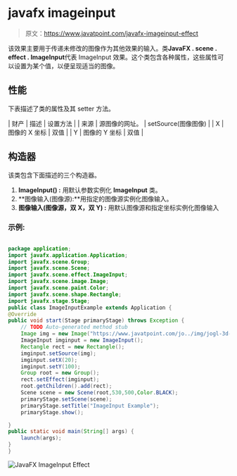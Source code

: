# javafx imageinput

> 原文：<https://www.javatpoint.com/javafx-imageinput-effect>

该效果主要用于传递未修改的图像作为其他效果的输入。类**JavaFX . scene . effect . ImageInput**代表 ImageInput 效果。这个类包含各种属性，这些属性可以设置为某个值，以便呈现适当的图像。

## 性能

下表描述了类的属性及其 setter 方法。

| 财产 | 描述 | 设置方法 |
| 来源 | 源图像的网址。 | setSource(图像图像) |
| X | 图像的 X 坐标 | 双值 |
| Y | 图像的 Y 坐标 | 双值 |

## 构造器

该类包含下面描述的三个构造器。

1.  **ImageInput() :** 用默认参数实例化 **ImageInput** 类。
2.  **图像输入(图像源):**用指定的图像源实例化图像输入。
3.  **图像输入(图像源，双 X，双 Y) :** 用默认图像源和指定坐标实例化图像输入

### 示例:

```java

package application;
import javafx.application.Application;
import javafx.scene.Group;
import javafx.scene.Scene;
import javafx.scene.effect.ImageInput;
import javafx.scene.image.Image;
import javafx.scene.paint.Color;
import javafx.scene.shape.Rectangle;
import javafx.stage.Stage;
public class ImageInputExample extends Application {
@Override
public void start(Stage primaryStage) throws Exception {
	// TODO Auto-generated method stub
	Image img = new Image("https://www.javatpoint.com/jo../img/jogl-3d-triangle.gif");
	ImageInput imginput = new ImageInput();
	Rectangle rect = new Rectangle();
	imginput.setSource(img);
	imginput.setX(20);
	imginput.setY(100);
	Group root = new Group();
	rect.setEffect(imginput);
	root.getChildren().add(rect);
	Scene scene = new Scene(root,530,500,Color.BLACK);
	primaryStage.setScene(scene);
	primaryStage.setTitle("ImageInput Example");
	primaryStage.show();

} 
public static void main(String[] args) {
	launch(args);
} 
} 

```

![JavaFX ImageInput Effect](../img/1f67def1c5bc29b8f066c2f630638e2f.png)